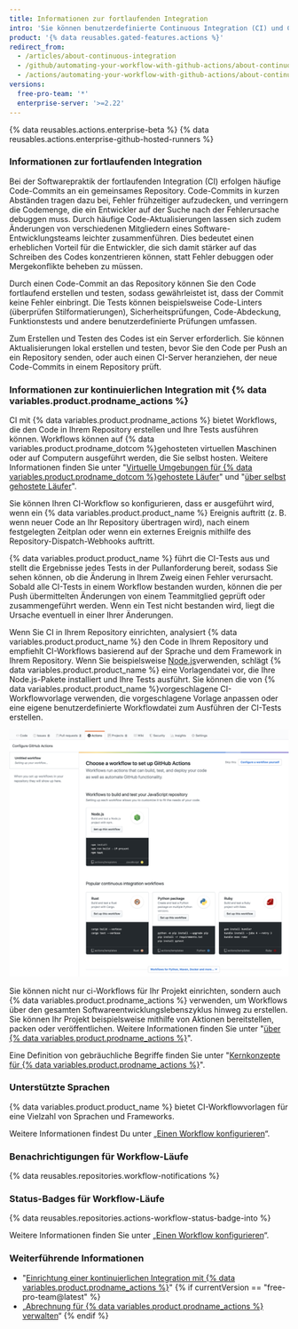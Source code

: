 ```yaml
---
title: Informationen zur fortlaufenden Integration
intro: 'Sie können benutzerdefinierte Continuous Integration (CI) und Continuous Deployment (CD)-Workflows direkt in Ihrem {% data variables.product.prodname_dotcom %} Repository mit {% data variables.product.prodname_actions %}erstellen.'
product: '{% data reusables.gated-features.actions %}'
redirect_from:
  - /articles/about-continuous-integration
  - /github/automating-your-workflow-with-github-actions/about-continuous-integration
  - /actions/automating-your-workflow-with-github-actions/about-continuous-integration
versions:
  free-pro-team: '*'
  enterprise-server: '>=2.22'
---
```


{% data reusables.actions.enterprise-beta %}
{% data reusables.actions.enterprise-github-hosted-runners %}

### Informationen zur fortlaufenden Integration

Bei der Softwarepraktik der fortlaufenden Integration (CI) erfolgen häufige Code-Commits an ein gemeinsames Repository. Code-Commits in kurzen Abständen tragen dazu bei, Fehler frühzeitiger aufzudecken, und verringern die Codemenge, die ein Entwickler auf der Suche nach der Fehlerursache debuggen muss. Durch häufige Code-Aktualisierungen lassen sich zudem Änderungen von verschiedenen Mitgliedern eines Software-Entwicklungsteams leichter zusammenführen. Dies bedeutet einen erheblichen Vorteil für die Entwickler, die sich damit stärker auf das Schreiben des Codes konzentrieren können, statt Fehler debuggen oder Mergekonflikte beheben zu müssen.

Durch einen Code-Commit an das Repository können Sie den Code fortlaufend erstellen und testen, sodass gewährleistet ist, dass der Commit keine Fehler einbringt. Die Tests können beispielsweise Code-Linters (überprüfen Stilformatierungen), Sicherheitsprüfungen, Code-Abdeckung, Funktionstests und andere benutzerdefinierte Prüfungen umfassen.

Zum Erstellen und Testen des Codes ist ein Server erforderlich. Sie können Aktualisierungen lokal erstellen und testen, bevor Sie den Code per Push an ein Repository senden, oder auch einen CI-Server heranziehen, der neue Code-Commits in einem Repository prüft.

### Informationen zur kontinuierlichen Integration mit {% data variables.product.prodname_actions %}

CI mit {% data variables.product.prodname_actions %} bietet Workflows, die den Code in Ihrem Repository erstellen und Ihre Tests ausführen können. Workflows können auf {% data variables.product.prodname_dotcom %}gehosteten virtuellen Maschinen oder auf Computern ausgeführt werden, die Sie selbst hosten. Weitere Informationen finden Sie unter "[Virtuelle Umgebungen für {% data variables.product.prodname_dotcom %}gehostete Läufer](/actions/automating-your-workflow-with-github-actions/virtual-environments-for-github-hosted-runners)" und "[über selbst gehostete Läufer](/actions/automating-your-workflow-with-github-actions/about-self-hosted-runners)".

Sie können Ihren CI-Workflow so konfigurieren, dass er ausgeführt wird, wenn ein {% data variables.product.product_name %} Ereignis auftritt (z. B. wenn neuer Code an Ihr Repository übertragen wird), nach einem festgelegten Zeitplan oder wenn ein externes Ereignis mithilfe des Repository-Dispatch-Webhooks auftritt.

{% data variables.product.product_name %} führt die CI-Tests aus und stellt die Ergebnisse jedes Tests in der Pullanforderung bereit, sodass Sie sehen können, ob die Änderung in Ihrem Zweig einen Fehler verursacht. Sobald alle CI-Tests in einem Workflow bestanden wurden, können die per Push übermittelten Änderungen von einem Teammitglied geprüft oder zusammengeführt werden. Wenn ein Test nicht bestanden wird, liegt die Ursache eventuell in einer Ihrer Änderungen.

Wenn Sie CI in Ihrem Repository einrichten, analysiert {% data variables.product.product_name %} den Code in Ihrem Repository und empfiehlt CI-Workflows basierend auf der Sprache und dem Framework in Ihrem Repository. Wenn Sie beispielsweise [Node.js](https://nodejs.org/en/)verwenden, schlägt {% data variables.product.product_name %} eine Vorlagendatei vor, die Ihre Node.js-Pakete installiert und Ihre Tests ausführt. Sie können die von {% data variables.product.product_name %}vorgeschlagene CI-Workflowvorlage verwenden, die vorgeschlagene Vorlage anpassen oder eine eigene benutzerdefinierte Workflowdatei zum Ausführen der CI-Tests erstellen.

![Screenshot mit vorgeschlagenen Vorlagen für die fortlaufende Integration](/assets/images/help/repository/ci-with-actions-template-picker.png)

Sie können nicht nur ci-Workflows für Ihr Projekt einrichten, sondern auch {% data variables.product.prodname_actions %} verwenden, um Workflows über den gesamten Softwareentwicklungslebenszyklus hinweg zu erstellen. Sie können Ihr Projekt beispielsweise mithilfe von Aktionen bereitstellen, packen oder veröffentlichen. Weitere Informationen finden Sie unter "[über {% data variables.product.prodname_actions %}](/articles/about-github-actions)".

Eine Definition von gebräuchliche Begriffe finden Sie unter "[Kernkonzepte für {% data variables.product.prodname_actions %}](/github/automating-your-workflow-with-github-actions/core-concepts-for-github-actions)".

### Unterstützte Sprachen

{% data variables.product.product_name %} bietet CI-Workflowvorlagen für eine Vielzahl von Sprachen und Frameworks.

Weitere Informationen findest Du unter „[Einen Workflow konfigurieren](/articles/configuring-a-workflow)“.

### Benachrichtigungen für Workflow-Läufe

{% data reusables.repositories.workflow-notifications %}

### Status-Badges für Workflow-Läufe

{% data reusables.repositories.actions-workflow-status-badge-into %}

Weitere Informationen finden Sie unter „[Einen Workflow konfigurieren](/articles/configuring-a-workflow)“.

### Weiterführende Informationen

- "[Einrichtung einer kontinuierlichen Integration mit {% data variables.product.prodname_actions %}](/articles/setting-up-continuous-integration-using-github-actions)"
{% if currentVersion == "free-pro-team@latest" %}
- „[Abrechnung für {% data variables.product.prodname_actions %} verwalten](/github/setting-up-and-managing-billing-and-payments-on-github/managing-billing-for-github-actions)“
{% endif %}
